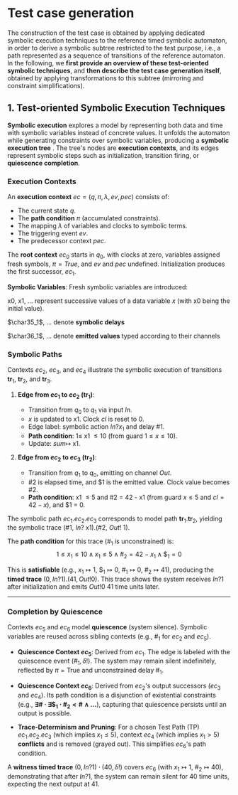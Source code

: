 
<script type="text/javascript" src="http://cdn.mathjax.org/mathjax/latest/MathJax.js?config=TeX-AMS-MML_HTMLorMML"></script>
<script type="text/x-mathjax-config"> MathJax.Hub.Config({ tex2jax: {inlineMath: [['$', '$']]}, messageStyle: "none" });</script>

# Test case generation

The construction of the test case is obtained by applying dedicated symbolic execution techniques to the reference timed symbolic automaton, in order to derive a symbolic subtree restricted to the test purpose, i.e., a path represented as a sequence of transitions of the reference automaton. In the following, we **first provide an overview of these test-oriented symbolic techniques**, and **then describe the test case generation itself**, obtained by applying transformations to this subtree (mirroring and constraint simplifications).

## 1. Test-oriented Symbolic Execution Techniques

**Symbolic execution** explores a model by representing both data and time with symbolic variables instead of concrete values. It unfolds the automaton while generating constraints over symbolic variables, producing a **symbolic execution tree** . The tree's nodes are **execution contexts**, and its edges represent symbolic steps such as initialization, transition firing, or **quiescence completion**.


### Execution Contexts

An **execution context** $ec=(q, \pi, \lambda, ev, pec)$ consists of:
* The current state $q$.
* The **path condition** $\pi$ (accumulated constraints).
* The mapping $\lambda$ of variables and clocks to symbolic terms.
* The triggering event $ev$.
* The predecessor context $pec$.



The **root context** $ec_0$ starts in $q_0$, with clocks at zero, variables assigned fresh symbols, $\pi = True$, and $ev$ and $pec$ undefined. Initialization produces the first successor, $ec_1$.

**Symbolic Variables**: Fresh symbolic variables are introduced:

x0, x1, ...  represent successive values of a data variable $x$ (with x0 being the initial value).

$\char35_1$,  ... denote **symbolic delays** 

$\char36_1$, ... denote **emitted values** typed according to their channels


### Symbolic Paths

Contexts $ec_2$, $ec_3$, and $ec_4$ illustrate the symbolic execution of transitions $\mathbf{tr}_1$, $\mathbf{tr}_2$, and $\mathbf{tr}_3$.

1.  **Edge from $ec_1$ to $ec_2$ ($\mathbf{tr}_1$)**:
    * Transition from $q_0$ to $q_1$ via input $In$.
    * $x$ is updated to x1. Clock $cl$ is reset to $0$.
    * Edge label: symbolic action $\mathit{In}?x_1$ and delay #1.
    * **Path condition**: $1 \leq$ x1 $\leq 10$ (from guard $1 \leq x \leq 10$).
    * Update: $\mathit{sum} \mapsto$ x1.

2.  **Edge from $ec_2$ to $ec_3$ ($\mathbf{tr}_2$)**:
    * Transition from $q_1$ to $q_0$, emitting on channel $\mathit{Out}$.
    * #2 is elapsed time, and $1 is the emitted value. Clock value becomes #2.
    * **Path condition**: x1 $\leq 5$ and #2 = 42 -  x1 (from guard $x \leq 5$ and $cl = 42 - x$), and $1 = 0.

The symbolic path $ec_1.ec_2.ec_3$ corresponds to model path $\mathbf{tr}_1.\mathbf{tr}_2$, yielding the symbolic trace (#1, $\mathit{In}?$ x1).(#2, $\mathit{Out}!$ $1)$.

The **path condition** for this trace ($\#_1$ is unconstrained) is:
$$1 \leq x_1 \leq 10 \;\land\; x_1 \leq 5 \;\land\; \#_2 = 42 - x_1 \;\land\; \$_1 = 0$$

This is **satisfiable** (e.g., $x_1 \mapsto 1$, $\$_1 \mapsto 0$, $\#_1 \mapsto 0$, $\#_2 \mapsto 41$), producing the **timed trace** $(0, \mathit{In}?1).(41, \mathit{Out}!0)$. This trace shows the system receives $\mathit{In}?1$ after initialization and emits $\mathit{Out}!0$ 41 time units later.

---

### Completion by Quiescence

Contexts $ec_5$ and $ec_6$ model **quiescence** (system silence). Symbolic variables are reused across sibling contexts (e.g., $\#_1$ for $ec_2$ and $ec_5$).

* **Quiescence Context $ec_5$**: Derived from $ec_1$. The edge is labeled with the quiescence event $(\#_1, \delta!)$. The system may remain silent indefinitely, reflected by $\pi = \text{True}$ and unconstrained delay $\#_1$.

* **Quiescence Context $ec_6$**: Derived from $ec_2$'s output successors ($ec_3$ and $ec_4$). Its path condition is a disjunction of existential constraints (e.g., $\mathbf{\exists \# \cdot \exists \$_1 \cdot  \#_2 < \# \wedge \ldots}$), capturing that quiescence persists until an output is possible.

* **Trace-Determinism and Pruning**: For a chosen Test Path (TP) $ec_1.ec_2.ec_3$ (which implies $x_1 \le 5$), context $ec_4$ (which implies $x_1 > 5$) **conflicts** and is removed (grayed out). This simplifies $ec_6$'s path condition.

A **witness timed trace** $(0, \mathit{In}?1)\cdot(40, \delta!)$ covers $ec_6$ (with $x_1 \mapsto 1$, $\#_2 \mapsto 40$), demonstrating that after $\mathit{In}?1$, the system can remain silent for 40 time units, expecting the next output at 41.